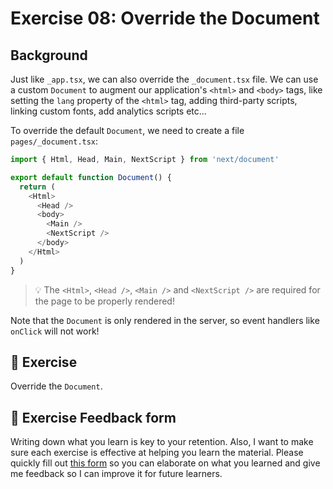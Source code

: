# Exercise 08: Override the Document

## Background
Just like `_app.tsx`, we can also override the `_document.tsx` file. We can use a custom `Document` to augment our application's `<html>` and `<body>` tags, like setting the `lang` property of the `<html>` tag, adding third-party scripts, linking custom fonts, add analytics scripts etc...

To override the default `Document`, we need to create a file `pages/_document.tsx`:

```typescript
import { Html, Head, Main, NextScript } from 'next/document'

export default function Document() {
  return (
    <Html>
      <Head />
      <body>
        <Main />
        <NextScript />
      </body>
    </Html>
  )
}
```
> 💡 The `<Html>`, `<Head />`, `<Main />` and `<NextScript />` are required for the page to be properly rendered!

Note that the `Document` is only rendered in the server, so event handlers like `onClick` will not work!

## 🚀 Exercise
Override the `Document`.

## 🍩 Exercise Feedback form

Writing down what you learn is key to your retention. Also, I want to make sure each exercise is effective at helping you learn the material. Please quickly fill out [this form](https://docs.google.com/forms/d/e/1FAIpQLSeKPJV5UInaNFlZawN7vZdNyPngyinrkp7eoQO0vzwGzh2EtQ/viewform?usp=pp_url&entry.651170566=Exercise+08+-+Override+the+Document) so you can elaborate on what you learned and give me feedback so I can improve it for future learners.